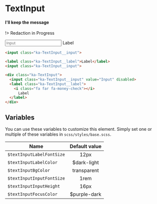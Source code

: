 # TextInput
#### I'll  keep the message
!> Redaction in Progress

<div class="demo-block">
  <div class="ka-TextInput">
    <input class="ka-TextInput__input" placeholder="Input">
    <label class="ka-TextInput__label">
      <i class="fa far fa-money-check"></i>
        Label
    </label>
  </div>
</div>

```html
<input class="ka-TextInput__input">
```

```html
<label class="ka-TextInput__label">Label</label>
<input class="ka-TextInput__input">
```

```html
<div class="ka-TextInput">
  <input class="ka-TextInput__input" value="Input" disabled>
  <label class="ka-TextInput__label">
    <i class="fa far fa-money-check"></i>
      Label
  </label>
</div>
```

Variables
------
You can use these variables to customize this element. Simply set one or multiple of these variables in `scss/styles/base.scss`.

| Name  | Default value |
| ------- |:-----------:|
|`$textInputLabelFontSize` | 12px |
|`$textInputLabelColor` | $dark-light |
|`$textInputBgColor` | transparent |
|`$textInputInputFontSize` | 1rem |
|`$textInputInputHeight` | 16px |
|`$textInputFocusColor` | $purple-dark |
